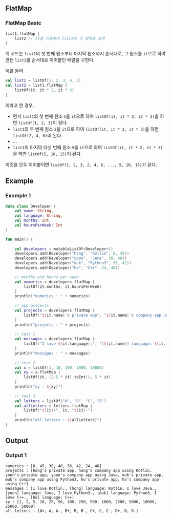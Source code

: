 ## FlatMap
### FlatMap Basic
```kotlin
list1.flatMap {
    list2 // it을 이용하여 list1의 각 항목을 표현
}
```
위 코드는 ```list1```의 첫 번째 원소부터 마지막 원소까지 순서대로, 그 원소를 ```it```으로 하여 만든 ```list2```를 순서대로 이어붙인 배열을 구한다.

예를 들어
```kotlin
val list1 = listOf(1, 2, 3, 4, 5)
val list2 = list1.flatMap {
    listOf(it, it * 2, it * 3)
}
```
이라고 한 경우,
* 먼저 ```list1```의 첫 번째 원소 ```1```을 ```it```으로 하여 ```listOf(it, it * 2, it * 3)```을 하면 ```listOf(1, 2, 3)```이 된다.
* ```list1```의 두 번째 원소 ```2```을 ```it```으로 하여 ```listOf(it, it * 2, it * 3)```을 하면 ```listOf(2, 4, 6)```이 된다.
* ...
* ```list1```의 마지막 다섯 번째 원소 ```5```을 ```it```으로 하여 ```listOf(it, it * 2, it * 3)```을 하면 ```listOf(5, 10, 15)```이 된다.

이것을 모두 이어붙이면 ```listOf(1, 2, 3, 2, 4, 6, ..., 5, 10, 15)```가 된다.

## Example
### Example 1
```kotlin
data class Developer (
    val name: String,
    val language: String,
    val months: Int,
    val hoursPerWeek: Int
)

fun main() {
    
    val developers = mutableListOf<Developer>()
    developers.add(Developer("hong", "Kotlin", 8, 45))
    developers.add(Developer("yoon", "Java", 30, 40))
    developers.add(Developer("muk", "Python3", 36, 42))
    developers.add(Developer("ho", "C++", 24, 48))

    // months and hours per week
    val numerics = developers.flatMap {
        listOf(it.months, it.hoursPerWeek)
    }
    println("numerics : " + numerics)
    
    // app projects
    val projects = developers.flatMap {
        listOf("${it.name}'s private app", "${it.name}'s company app using ${it.language}")
    }
    println("projects : " + projects)
    
    // test 1
    val messages = developers.flatMap {
        listOf("I love ${it.language}.", "[${it.name}] language: ${it.language}")
    }
    println("messages : " + messages)
    
    // test 2
    val x = listOf(1, 10, 100, 1000, 10000)
    val xy = x.flatMap {
        listOf(it, (2.5 * it).toInt(), 5 * it)
    }
    println("xy : ${xy}")
    
    // test 3
    val letters = listOf("A", "B", "C", "D")
    val allLetters = letters.flatMap {
        listOf("${it}+", it, "${it}-")
    }
    println("all letters : ${allLetters}")
}
```

## Output
### Output 1
```
numerics : [8, 45, 30, 40, 36, 42, 24, 48]
projects : [hong's private app, hong's company app using Kotlin, yoon's private app, yoon's company app using Java, muk's private app, muk's company app using Python3, ho's private app, ho's company app using C++]
messages : [I love Kotlin., [hong] language: Kotlin, I love Java., [yoon] language: Java, I love Python3., [muk] language: Python3, I love C++., [ho] language: C++]
xy : [1, 2, 5, 10, 25, 50, 100, 250, 500, 1000, 2500, 5000, 10000, 25000, 50000]
all letters : [A+, A, A-, B+, B, B-, C+, C, C-, D+, D, D-]
```
